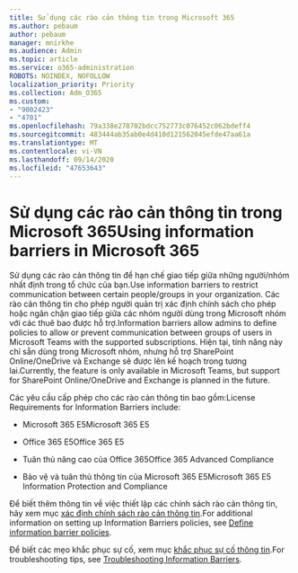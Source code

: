 ```yaml
---
title: Sử dụng các rào cản thông tin trong Microsoft 365
ms.author: pebaum
author: pebaum
manager: mnirkhe
ms.audience: Admin
ms.topic: article
ms.service: o365-administration
ROBOTS: NOINDEX, NOFOLLOW
localization_priority: Priority
ms.collection: Adm_O365
ms.custom:
- "9002423"
- "4701"
ms.openlocfilehash: 79a338e278702bdcc752773c076452c062bdeff4
ms.sourcegitcommit: 483444ab35ab0e4d410d121562045efde47aa61a
ms.translationtype: MT
ms.contentlocale: vi-VN
ms.lasthandoff: 09/14/2020
ms.locfileid: "47653643"
---
```

# <a name="using-information-barriers-in-microsoft-365"></a><span data-ttu-id="f1599-102">Sử dụng các rào cản thông tin trong Microsoft 365</span><span class="sxs-lookup"><span data-stu-id="f1599-102">Using information barriers in Microsoft 365</span></span>

<span data-ttu-id="f1599-103">Sử dụng các rào cản thông tin để hạn chế giao tiếp giữa những người/nhóm nhất định trong tổ chức của bạn.</span><span class="sxs-lookup"><span data-stu-id="f1599-103">Use information barriers to restrict communication between certain people/groups in your organization.</span></span> <span data-ttu-id="f1599-104">Các rào cản thông tin cho phép người quản trị xác định chính sách cho phép hoặc ngăn chặn giao tiếp giữa các nhóm người dùng trong Microsoft nhóm với các thuê bao được hỗ trợ.</span><span class="sxs-lookup"><span data-stu-id="f1599-104">Information barriers allow admins to define policies to allow or prevent communication between groups of users in Microsoft Teams with the supported subscriptions.</span></span>  <span data-ttu-id="f1599-105">Hiện tại, tính năng này chỉ sẵn dùng trong Microsoft nhóm, nhưng hỗ trợ SharePoint Online/OneDrive và Exchange sẽ được lên kế hoạch trong tương lai.</span><span class="sxs-lookup"><span data-stu-id="f1599-105">Currently, the feature is only available in Microsoft Teams, but support for SharePoint Online/OneDrive and Exchange is planned in the future.</span></span>

<span data-ttu-id="f1599-106">Các yêu cầu cấp phép cho các rào cản thông tin bao gồm:</span><span class="sxs-lookup"><span data-stu-id="f1599-106">License Requirements for Information Barriers include:</span></span>

- <span data-ttu-id="f1599-107">Microsoft 365 E5</span><span class="sxs-lookup"><span data-stu-id="f1599-107">Microsoft 365 E5</span></span>

- <span data-ttu-id="f1599-108">Office 365 E5</span><span class="sxs-lookup"><span data-stu-id="f1599-108">Office 365 E5</span></span>

- <span data-ttu-id="f1599-109">Tuân thủ nâng cao của Office 365</span><span class="sxs-lookup"><span data-stu-id="f1599-109">Office 365 Advanced Compliance</span></span>

- <span data-ttu-id="f1599-110">Bảo vệ và tuân thủ thông tin của Microsoft 365 E5</span><span class="sxs-lookup"><span data-stu-id="f1599-110">Microsoft 365 E5 Information Protection and Compliance</span></span>

<span data-ttu-id="f1599-111">Để biết thêm thông tin về việc thiết lập các chính sách rào cản thông tin, hãy xem mục [xác định chính sách rào cản thông tin](https://docs.microsoft.com/microsoft-365/compliance/information-barriers-policies).</span><span class="sxs-lookup"><span data-stu-id="f1599-111">For additional information on setting up Information Barriers policies, see [Define information barrier policies](https://docs.microsoft.com/microsoft-365/compliance/information-barriers-policies).</span></span>

<span data-ttu-id="f1599-112">Để biết các mẹo khắc phục sự cố, xem mục [khắc phục sự cố thông tin](https://docs.microsoft.com/microsoft-365/compliance/information-barriers-troubleshooting).</span><span class="sxs-lookup"><span data-stu-id="f1599-112">For troubleshooting tips, see [Troubleshooting Information Barriers](https://docs.microsoft.com/microsoft-365/compliance/information-barriers-troubleshooting).</span></span>
